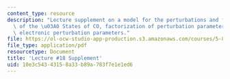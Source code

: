 ```yaml
---
content_type: resource
description: "Lecture supplement on a model for the perturbations and fine structure\
  \ of the \u03A0 States of CO, factorization of perturbation parameters, and the\
  \ electronic perturbation parameters."
file: https://ol-ocw-studio-app-production.s3.amazonaws.com/courses/5-80-small-molecule-spectroscopy-and-dynamics-fall-2008/10e3c54343158a33b89a783f7e1e1ed6_18s_analpertb.pdf
file_type: application/pdf
resourcetype: Document
title: 'Lecture #18 Supplement'
uid: 10e3c543-4315-8a33-b89a-783f7e1e1ed6
---
```

